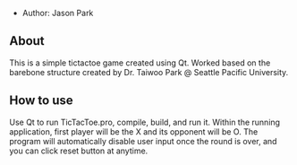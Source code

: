 * Author: Jason Park


## About
This is a simple tictactoe game created using Qt.
Worked based on the barebone structure created by Dr. Taiwoo Park @ Seattle Pacific University.

## How to use
Use Qt to run TicTacToe.pro, compile, build, and run it.
Within the running application, first player will be the X and its opponent will be O.
The program will automatically disable user input once the round is over, and you can click reset button at anytime.
